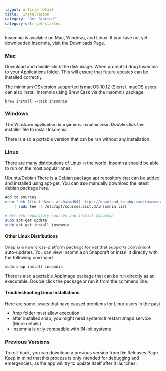 ```yaml
---
layout: article-detail
title:  Installation
category: "Get Started"
category-url: get-started
---
```


Insomnia is available on Mac, Windows, and Linux. If you have not yet downloaded Insomnia, visit the Downloads Page.

### Mac

Download and double-click the disk image. When prompted drag Insomnia to your Applications folder. This will ensure that future updates can be installed correctly.

The minimum OS version supported is macOS 10.12 (Sierra).
macOS users can also install Insomnia using Brew Cask via the insomnia package:

`brew install --cask insomnia`

### Windows

The Windows application is a generic installer .exe. Double click the installer file to install Insomnia.

There is also a portable version that can be ran without any installation.

### Linux
There are many distributions of Linux in the world. Insomnia should be able to run on the most popular ones.

Ubuntu/Debian
There is a Debian package apt repository that can be added and installed using apt-get. You can also manually download the latest debian package here.

```bash
Add to sources
echo "deb [trusted=yes arch=amd64] https://download.konghq.com/insomnia-ubuntu/ default all" \
    | sudo tee -a /etc/apt/sources.list.d/insomnia.list

# Refresh repository sources and install Insomnia
sudo apt-get update
sudo apt-get install insomnia
```

#### Other Linux Distributions

Snap is a new cross-platform package format that supports convenient auto-updates. You can view Insomnia on Snapcraft or install it directly with the following command.

`sudo snap install insomnia`

There is also a portable AppImage package that can be run directly as an executable. Double click the package or run it from the command line.

#### Troubleshooting Linux Installations
Here are some issues that have caused problems for Linux users in the past

* /tmp folder must allow execution
* after installed snap, you might need systemctl restart snapd.service (More details)
* Insomnia is only compatible with 64-bit systems

### Previous Versions

To roll-back, you can download a previous version from the Releases Page. Keep in mind that this process is only intended for debugging and emergencies, as the app will try to update itself after it launches.